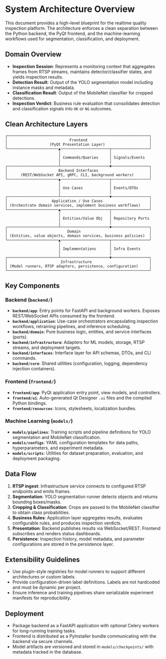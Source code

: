 # System Architecture Overview

This document provides a high-level blueprint for the realtime quality inspection platform. The architecture enforces a clean separation between the Python backend, the PyQt frontend, and the machine-learning workflows used for segmentation, classification, and deployment.

## Domain Overview
- **Inspection Session**: Represents a monitoring context that aggregates frames from RTSP streams, maintains detector/classifier states, and yields inspection results.
- **Detection Result**: Output of the YOLO segmentation model including instance masks and metadata.
- **Classification Result**: Output of the MobileNet classifier for cropped detections.
- **Inspection Verdict**: Business rule evaluation that consolidates detection and classification signals into `OK` or `NG` outcomes.

## Clean Architecture Layers

```
┌────────────────────────────────────────────────────────────────┐
│                            Frontend                            │
│                   (PyQt Presentation Layer)                    │
└───────────────────────▲──────────────────────┬─────────────────┘
                        │                      │
                        │ Commands/Queries     │ Signals/Events
                        │                      │
┌───────────────────────┴──────────────────────▼─────────────────┐
│                       Backend Interfaces                       │
│      (REST/WebSocket API, gRPC, CLI, background workers)       │
└───────────────────────▲──────────────────────┬─────────────────┘
                        │                      │
                        │ Use Cases            │ Events/DTOs
                        │                      │
┌───────────────────────┴──────────────────────▼─────────────────┐
│                    Application / Use Cases                     │
│ (Orchestrate domain services, implement business workflows)    │
└───────────────────────▲──────────────────────┬─────────────────┘
                        │                      │
                        │ Entities/Value Obj   │ Repository Ports
                        │                      │
┌───────────────────────┴──────────────────────▼─────────────────┐
│                           Domain                               │
│ (Entities, value objects, domain services, business policies)  │
└───────────────────────▲──────────────────────┬─────────────────┘
                        │                      │
                        │ Implementations      │ Infra Events
                        │                      │
┌───────────────────────┴──────────────────────▼─────────────────┐
│                        Infrastructure                          │
│ (Model runners, RTSP adapters, persistence, configuration)     │
└────────────────────────────────────────────────────────────────┘
```

## Key Components

### Backend (`backend/`)
- **`backend/app`**: Entry points for FastAPI and background workers. Exposes REST/WebSocket APIs consumed by the frontend.
- **`backend/application`**: Use-case orchestrators encapsulating inspection workflows, retraining pipelines, and inference scheduling.
- **`backend/domain`**: Pure business logic, entities, and service interfaces (ports).
- **`backend/infrastructure`**: Adapters for ML models, storage, RTSP streams, and deployment targets.
- **`backend/interfaces`**: Interface layer for API schemas, DTOs, and CLI commands.
- **`backend/core`**: Shared utilities (configuration, logging, dependency injection containers).

### Frontend (`frontend/`)
- **`frontend/app`**: PyQt application entry point, view models, and controllers.
- **`frontend/ui`**: Auto-generated Qt Designer `.ui` files and the compiled Python bindings.
- **`frontend/resources`**: Icons, stylesheets, localization bundles.

### Machine Learning (`models/`)
- **`models/pipelines`**: Training scripts and pipeline definitions for YOLO segmentation and MobileNet classification.
- **`models/configs`**: YAML configuration templates for data paths, hyperparameters, and experiment metadata.
- **`models/scripts`**: Utilities for dataset preparation, evaluation, and deployment packaging.

## Data Flow
1. **RTSP ingest**: Infrastructure service connects to configured RTSP endpoints and emits frames.
2. **Segmentation**: YOLO segmentation runner detects objects and returns bounding boxes/masks.
3. **Cropping & Classification**: Crops are passed to the MobileNet classifier to obtain class probabilities.
4. **Business Rules**: Application layer aggregates results, evaluates configurable rules, and produces inspection verdicts.
5. **Presentation**: Backend publishes results via WebSocket/REST. Frontend subscribes and renders status dashboards.
6. **Persistence**: Inspection history, model metadata, and parameter configurations are stored in the persistence layer.

## Extensibility Guidelines
- Use plugin-style registries for model runners to support different architectures or custom labels.
- Provide configuration-driven label definitions. Labels are not hardcoded and must be dynamic per project.
- Ensure inference and training pipelines share serializable experiment manifests for reproducibility.

## Deployment
- Package backend as a FastAPI application with optional Celery workers for long-running training tasks.
- Frontend is distributed as a PyInstaller bundle communicating with the backend via secure channels.
- Model artifacts are versioned and stored in `models/checkpoints/` with metadata tracked in the database.
